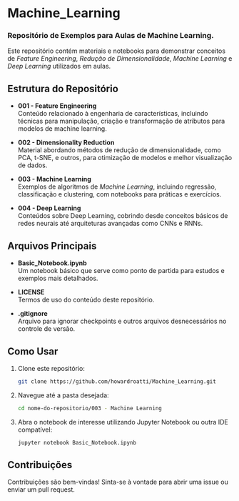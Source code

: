 # Machine_Learning
### Repositório de Exemplos para Aulas de Machine Learning.

Este repositório contém materiais e notebooks para demonstrar conceitos de *Feature Engineering*, *Redução de Dimensionalidade*, *Machine Learning* e *Deep Learning* utilizados em aulas.

## Estrutura do Repositório

- **001 - Feature Engineering**  
  Conteúdo relacionado à engenharia de características, incluindo técnicas para manipulação, criação e transformação de atributos para modelos de machine learning.

- **002 - Dimensionality Reduction**  
  Material abordando métodos de redução de dimensionalidade, como PCA, t-SNE, e outros, para otimização de modelos e melhor visualização de dados.

- **003 - Machine Learning**  
  Exemplos de algoritmos de *Machine Learning*, incluindo regressão, classificação e clustering, com notebooks para práticas e exercícios.

- **004 - Deep Learning**  
  Conteúdos sobre Deep Learning, cobrindo desde conceitos básicos de redes neurais até arquiteturas avançadas como CNNs e RNNs.

## Arquivos Principais

- **Basic_Notebook.ipynb**  
  Um notebook básico que serve como ponto de partida para estudos e exemplos mais detalhados.

- **LICENSE**  
  Termos de uso do conteúdo deste repositório.

- **.gitignore**  
  Arquivo para ignorar checkpoints e outros arquivos desnecessários no controle de versão.

## Como Usar

1. Clone este repositório:
   ```bash
   git clone https://github.com/howardroatti/Machine_Learning.git
   ```

2. Navegue até a pasta desejada:
   ```bash
   cd nome-do-repositorio/003 - Machine Learning
   ```

3. Abra o notebook de interesse utilizando Jupyter Notebook ou outra IDE compatível:
   ```bash
   jupyter notebook Basic_Notebook.ipynb
   ```

## Contribuições

Contribuições são bem-vindas! Sinta-se à vontade para abrir uma issue ou enviar um pull request.
